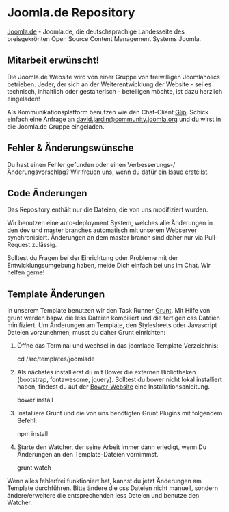 # Joomla.de Repository

[Joomla.de](http://joomla.de) - Joomla.de, die deutschsprachige Landesseite des preisgekrönten Open Source Content Management Systems Joomla.

## Mitarbeit erwünscht!

Die Joomla.de Website wird von einer Gruppe von freiwilligen Joomlaholics betrieben. Jeder, der sich an der Weiterentwicklung der Website - sei es technisch, inhaltlich oder gestalterisch - beteiligen möchte, ist dazu herzlich eingeladen!

Als Kommunikationsplatform benutzen wie den Chat-Client [Glip](https://glip.com/). Schick einfach eine Anfrage an <david.jardin@community.joomla.org> und du wirst in die Joomla.de Gruppe eingeladen.

## Fehler & Änderungswünsche

Du hast einen Fehler gefunden oder einen Verbesserungs-/Änderungsvorschlag? Wir freuen uns, wenn du dafür ein [Issue erstellst](https://github.com/JandBeyond/joomlade/issues/new).

## Code Änderungen

Das Repository enthält nur die Dateien, die von uns modifiziert wurden. 

Wir benutzen eine auto-deployment System, welches alle Änderungen in den dev und master branches automatisch mit unserem Webserver synchronisiert. Änderungen an dem master branch sind daher nur via Pull-Request zulässig. 

Solltest du Fragen bei der Einrichtung oder Probleme mit der Entwicklungsumgebung haben, melde Dich einfach bei uns im Chat. Wir helfen gerne!

## Template Änderungen

In unserem Template benutzen wir den Task Runner [Grunt](http://gruntjs.com/). Mit Hilfe von grunt werden bspw. die less Dateien kompiliert und die fertigen css Dateien minifiziert.
Um Änderungen am Template, den Stylesheets oder Javascript Dateien vorzunehmen, musst du daher Grunt einrichten:

1) Öffne das Terminal und wechsel in das joomlade Template Verzeichnis:

	cd /src/templates/joomlade

2) Als nächstes installierst du mit Bower die externen Bibliotheken (bootstrap, fontawesome, jquery). Solltest du bower nicht lokal installiert haben, findest du auf der [Bower-Website](http://bower.io/) eine Installationsanleitung.

	bower install

3) Installiere Grunt und die von uns benötigten Grunt Plugins mit folgendem Befehl: 

	npm install
	
4) Starte den Watcher, der seine Arbeit immer dann erledigt, wenn Du Änderungen an den Template-Dateien vornimmst.	

	grunt watch
	
Wenn alles fehlerfrei funktioniert hat, kannst du jetzt Änderungen am Template durchführen. Bitte ändere die css Dateien nicht manuell, sondern ändere/erweitere die entsprechenden less Dateien und benutze den Watcher.

